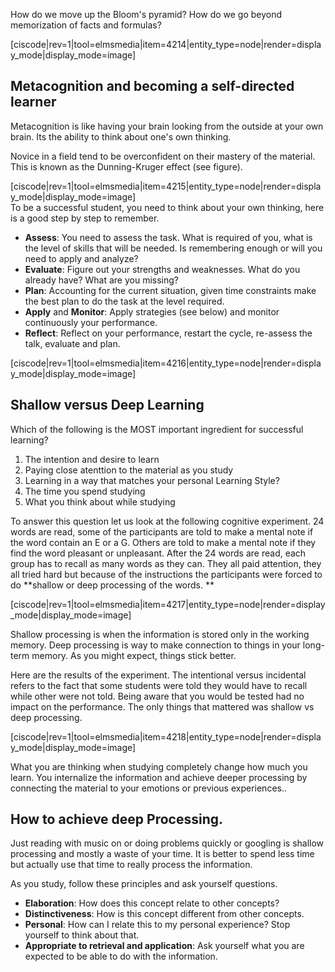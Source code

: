 How do we move up the Bloom's pyramid? How do we go beyond memorization of facts and formulas?

[ciscode|rev=1|tool=elmsmedia|item=4214|entity_type=node|render=display_mode|display_mode=image]

## Metacognition and becoming a self-directed learner

Metacognition is like having your brain looking from the outside at your own brain. Its the ability to think about one's own thinking.

Novice in a field tend to be overconfident on their mastery of the material. This is known as the Dunning-Kruger effect (see figure).
<div style="max-width:500px;">
[ciscode|rev=1|tool=elmsmedia|item=4215|entity_type=node|render=display_mode|display_mode=image]
</div>
To be a successful student, you need to think about your own thinking, here is a good step by step to remember. 

* **Assess**: You need to assess the task. What is required of you, what is the level of skills that will be needed. Is remembering enough or will you need to apply and analyze?
* **Evaluate**: Figure out your strengths and weaknesses. What do you already have? What are you missing?
* **Plan**: Accounting for the current situation, given time constraints make the best plan to do the task at the level required. 
* **Apply** and **Monitor**: Apply strategies (see below) and monitor continuously your performance. 
* **Reflect**: Reflect on your performance, restart the cycle, re-assess the talk, evaluate and plan. 
 
[ciscode|rev=1|tool=elmsmedia|item=4216|entity_type=node|render=display_mode|display_mode=image]

## Shallow versus Deep Learning

Which of the following is the MOST important ingredient for successful learning? 

1.  The intention and desire to learn 
2.  Paying close atenttion to the material as you 
study 
3.  Learning in a way that matches your  personal Learning Style? 
4.  The time you spend studying 
5.  What you think about while studying 

To answer this question let us look at the following cognitive experiment. 24 words are read, some of the participants are told to make a mental note if the word contain an E or a G. Others are told to make a mental note if they find the word pleasant or unpleasant. After the 24 words are read, each group has to recall as many words as they can. They all paid attention, they all tried hard but because of the instructions the participants were forced to do **shallow or deep processing of the words. **

[ciscode|rev=1|tool=elmsmedia|item=4217|entity_type=node|render=display_mode|display_mode=image]

Shallow processing is when the information is stored only in the working memory. Deep processing is way to make connection to things in your long-term memory. As you might expect, things stick better. 

Here are the results of the experiment. The intentional versus incidental refers to the fact that some students were told they would have to recall while other were not told. Being aware that you would be tested had no impact on the performance. The only things that mattered was shallow vs deep processing. 

[ciscode|rev=1|tool=elmsmedia|item=4218|entity_type=node|render=display_mode|display_mode=image]

What you are thinking when studying completely change how much you learn. You internalize the information and achieve deeper processing by connecting the material to your emotions or previous experiences.. 

## How to achieve deep Processing. 

Just reading with music on or doing problems quickly or googling is shallow processing and mostly a waste of your time. It is better to spend less time but actually use that time to really process the information.

As you study, follow these principles and ask yourself questions.

- **Elaboration**: How does this concept relate to other concepts?
- **Distinctiveness**: How is this concept different from other concepts. 
- **Personal**: How can I relate this to my personal experience? Stop yourself to think about that. 
- **Appropriate to retrieval and application**: Ask yourself what you are expected to be able to do with the information. 

